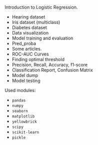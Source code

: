 Introduction to Logistic Regression.

- Hearing dataset
- Iris dataset (multiclass)
- Diabetes dataset
- Data visualization
- Model training and evaluation
- Pred_proba
- Some articles.
- ROC-AUC Curves
- Finding optimal threshold
- Precision, Recall, Accuracy, f1-score
- Classification Report, Confusion Matrix
- Model dump
- Model testing

Used modules:

- `pandas`
- `numpy`
- `seaborn`
- `matplotlib`
- `yellowbrick`
- `scipy`
- `scikit-learn`
- `pickle`
